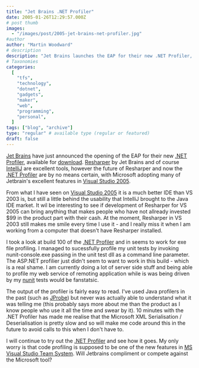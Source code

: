 ```yaml
---
title: "Jet Brains .NET Profiler"
date: 2005-01-26T12:29:57.000Z
# post thumb
images:
  - "/images/post/2005-jet-brains-net-profiler.jpg"
#author
author: "Martin Woodward"
# description
description: "Jet Brains launches the EAP for their new .NET Profiler, offering invaluable insights into performance but facing uncertain future as."
# Taxonomies
categories:
  [
    "tfs",
    "technology",
    "dotnet",
    "gadgets",
    "maker",
    "web",
    "programming",
    "personal",
  ]
tags: ["blog", "archive"]
type: "regular" # available type (regular or featured)
draft: false
---
```


[Jet Brains](http://www.jetbrains.com) have just announced the opening of the EAP for their new [.NET Profiler](http://www.jetbrains.net/confluence/display/NetProf/Home), available for [download](http://www.jetbrains.net/confluence/display/NetProf/Download). [Resharper](http://www.jetbrains.com/resharper) by Jet Brains and of course [IntelliJ](http://www.jetbrains.com/idea) are excellent tools, however the future of Resharper and now the [.NET Profiler](http://www.jetbrains.net/confluence/display/NetProf/Home) are by no means certain, with Microsoft adopting many of Jetbrain's excellent features in [Visual Studio 2005](http://lab.msdn.microsoft.com/vs2005/).

From what I have seen on [Visual Studio 2005](http://lab.msdn.microsoft.com/vs2005/) it is a much better IDE than VS 2003 is, but still a little behind the usability that IntelliJ brought to the Java IDE market. It wil be interesting to see if development of Resharper for VS 2005 can bring anything that makes people who have not allready invested $99 in the product part with their cash. At the moment, Resharper in VS 2003 still makes me smile every time I use it - and I really miss it when I am working from a computer that doesn't have Resharper installed.

I took a look at build 100 of the [.NET Profiler](http://www.jetbrains.net/confluence/display/NetProf/Home) and in seems to work for exe file profiling. I managed to sucessfully profile my unit tests by invoking nunit-console.exe passing in the unit test dll as a command line parameter. The ASP.NET profilier just didn't seem to want to work in this build - which is a real shame. I am currently doing a lot of server side stuff and being able to profile my web service of remoting application while is was being driven by my [nunit](http://www.nunit.org/) tests would be fanstatsic.

The output of the profiler is fairly easy to read. I've used Java profilers in the past (such as [JProbe](http://www.quest.com/jprobe/index.asp)) but never was actually able to understand what it was telling me (this probably says more about me than the product as I know people who use it all the time and swear by it). 10 minutes with the .NET Profiler has made me realise that the Microsoft XML Serialisation / Deserialisation is pretty slow and so will make me code around this in the future to avoid calls to this when I don't have to.

I will continue to try out the [.NET Profiler](http://www.jetbrains.net/confluence/display/NetProf/Home) and see how it goes. My only worry is that code profiling is supposed to be one of the new features in [MS Visual Studio Team System](http://lab.msdn.microsoft.com/vs2005/teamsystem/). Will Jetbrains compliment or compete against the Microsoft tool?
